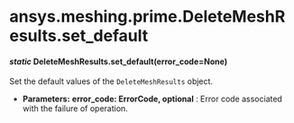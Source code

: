 <a id="ansys-meshing-prime-deletemeshresults-set-default"></a>

# ansys.meshing.prime.DeleteMeshResults.set_default

<a id="ansys.meshing.prime.DeleteMeshResults.set_default"></a>

#### *static* DeleteMeshResults.set_default(error_code=None)

Set the default values of the `DeleteMeshResults` object.

* **Parameters:**
  **error_code: ErrorCode, optional**
  : Error code associated with the failure of operation.

<!-- !! processed by numpydoc !! -->
